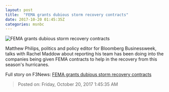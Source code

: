 ```yaml
---
layout: post
title:  "FEMA grants dubious storm recovery contracts"
date: 2017-10-20 01:45:35Z
categories: msnbc
---
```


![FEMA grants dubious storm recovery contracts](https://media1.s-nbcnews.com/j/MSNBC/Components/Video/201710/2017-10-20T01-48-07-466Z--1280x720.video_1067x600.jpg)

Matthew Philips, politics and policy editor for Bloomberg Businessweek, talks with Rachel Maddow about reporting his team has been doing into the companies being given FEMA contracts to help in the recovery from this season's hurricanes.


Full story on F3News: [FEMA grants dubious storm recovery contracts](http://www.f3nws.com/n/Ybp3FB)

> Posted on: Friday, October 20, 2017 1:45:35 AM
